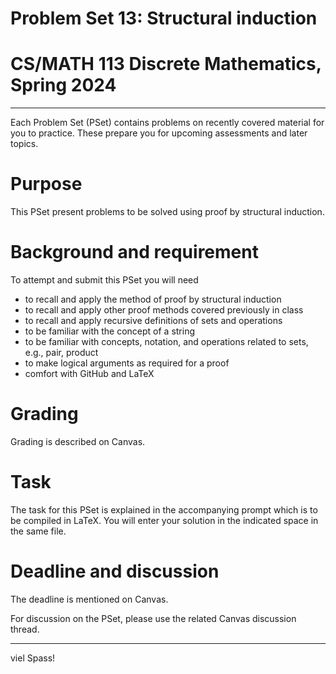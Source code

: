 # Problem Set 13: Structural induction

# CS/MATH 113 Discrete Mathematics, Spring 2024
***

Each Problem Set (PSet) contains problems on recently covered material for you to practice. These prepare you for upcoming assessments and later topics.

# Purpose

This PSet present problems to be solved using proof by structural induction.

# Background and requirement

To attempt and submit this PSet you will need
- to recall and apply the method of proof by structural induction
- to recall and apply other proof methods covered previously in class
- to recall and apply recursive definitions of sets and operations
- to be familiar with the concept of a string
- to be familiar with concepts, notation, and operations related to sets, e.g., pair, product
- to make logical arguments as required for a proof
- comfort with GitHub and LaTeX

# Grading

Grading is described on Canvas.

# Task

The task for this PSet is explained in the accompanying prompt which is to be compiled in LaTeX. You will enter your solution in the indicated space in the same file.

# Deadline and discussion

The deadline is mentioned on Canvas.

For discussion on the PSet, please use the related Canvas discussion thread.

---
viel Spass!
